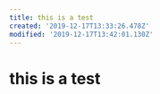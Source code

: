 ```yaml
---
title: this is a test
created: '2019-12-17T13:33:26.478Z'
modified: '2019-12-17T13:42:01.130Z'
---
```


# this is a test


